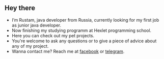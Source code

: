 <h2><b> Hey there </h2></b>
<p></p>
<ul>
<li> I’m Rustam, java developer from Russia, currently looking for my first job as junior java developer.</li>
<li> Now finishing my studying programm at Hexlet programming school. </li> 
<li> Here you can check out my pet projects. </li>
<li> You're welcome to ask any questions or to give a piece of advice about any of my project.</li>
<li> Wanna contact me? Reach me at <a href="https://www.facebook.com/akhmedzianov/">facebook</a> or <a href="t.me/rus_yanov">telegram</a>. </li>
</ul>

